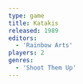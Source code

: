 ```yaml
---
type: game
title: Katakis
released: 1989
editors: 
  - 'Rainbow Arts'
players: 2
genres:
  - 'Shoot Them Up'
---
```

